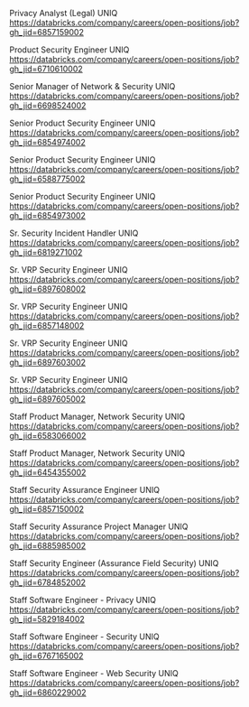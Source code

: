 Privacy Analyst (Legal) UNIQ https://databricks.com/company/careers/open-positions/job?gh_jid=6857159002

Product Security Engineer  UNIQ https://databricks.com/company/careers/open-positions/job?gh_jid=6710610002

Senior Manager of Network & Security UNIQ https://databricks.com/company/careers/open-positions/job?gh_jid=6698524002

Senior Product Security Engineer UNIQ https://databricks.com/company/careers/open-positions/job?gh_jid=6854974002

Senior Product Security Engineer UNIQ https://databricks.com/company/careers/open-positions/job?gh_jid=6588775002

Senior Product Security Engineer UNIQ https://databricks.com/company/careers/open-positions/job?gh_jid=6854973002

Sr. Security Incident Handler UNIQ https://databricks.com/company/careers/open-positions/job?gh_jid=6819271002

Sr. VRP Security Engineer UNIQ https://databricks.com/company/careers/open-positions/job?gh_jid=6897608002

Sr. VRP Security Engineer UNIQ https://databricks.com/company/careers/open-positions/job?gh_jid=6857148002

Sr. VRP Security Engineer UNIQ https://databricks.com/company/careers/open-positions/job?gh_jid=6897603002

Sr. VRP Security Engineer UNIQ https://databricks.com/company/careers/open-positions/job?gh_jid=6897605002

Staff Product Manager, Network Security UNIQ https://databricks.com/company/careers/open-positions/job?gh_jid=6583066002

Staff Product Manager, Network Security UNIQ https://databricks.com/company/careers/open-positions/job?gh_jid=6454355002

 Staff Security Assurance Engineer UNIQ https://databricks.com/company/careers/open-positions/job?gh_jid=6857150002

Staff Security Assurance Project Manager UNIQ https://databricks.com/company/careers/open-positions/job?gh_jid=6885985002

Staff Security Engineer (Assurance Field Security) UNIQ https://databricks.com/company/careers/open-positions/job?gh_jid=6784852002

Staff Software Engineer - Privacy UNIQ https://databricks.com/company/careers/open-positions/job?gh_jid=5829184002

Staff Software Engineer - Security UNIQ https://databricks.com/company/careers/open-positions/job?gh_jid=6767165002

Staff Software Engineer - Web Security UNIQ https://databricks.com/company/careers/open-positions/job?gh_jid=6860229002

